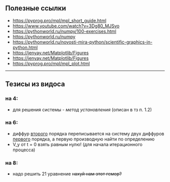## Полезные ссылки
- https://pyprog.pro/mpl/mpl_short_guide.html
- https://www.youtube.com/watch?v=3Dg80_MJSvo
- https://pythonworld.ru/numpy/100-exercises.html
- https://pythonworld.ru/numpy
- https://pythonworld.ru/novosti-mira-python/scientific-graphics-in-python.html
- https://jenyay.net/Matplotlib/Figures
- https://jenyay.net/Matplotlib/Figures
- https://pyprog.pro/mpl/mpl_plot.html
---
## Тезисы из видоса
### на 4: 
- для решения системы - *метод установления* (описан в тз п. 1.2)
### на 6: 
- диффур <ins>второго</ins> порядка переписывается на систему двух диффуров <ins>первого</ins> порядка, а первую производную найти по определению
- V_y от t = 0  взять равным нулю! (для начала итерационного процесса)
### на 8: 
- надо решить 21 уравнение ~~нахуй нам этот гемор?~~
